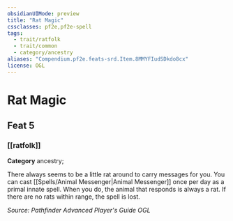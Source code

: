 ```yaml
---
obsidianUIMode: preview
title: "Rat Magic"
cssclasses: pf2e,pf2e-spell
tags:
  - trait/ratfolk
  - trait/common
  - category/ancestry
aliases: "Compendium.pf2e.feats-srd.Item.8MMYFIudSDkdo8cx"
license: OGL
---
```

# Rat Magic
## Feat 5
### [[ratfolk]]

**Category** ancestry; 




There always seems to be a little rat around to carry messages for you. You can cast [[Spells/Animal Messenger|Animal Messenger]] once per day as a primal innate spell. When you do, the animal that responds is always a rat. If there are no rats within range, the spell is lost.

*Source: Pathfinder Advanced Player's Guide*
*OGL*